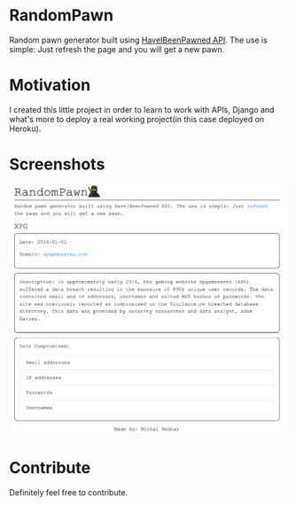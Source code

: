 # RandomPawn
Random pawn generator built using [HaveIBeenPawned API](https://haveibeenpwned.com/API/v3). The use is simple: Just refresh the page and you will get a new pawn.

# Motivation
I created this little project in order to learn to work with APIs, Django and what's more to deploy a real working project(in this case deployed on Heroku).

# Screenshots
![screenshot of the webpage](https://raw.githubusercontent.com/mclbdn/RandomPawn/master/screenshot_of_the_website.png)

# Contribute
Definitely feel free to contribute.
